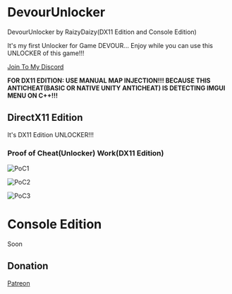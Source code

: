 # DevourUnlocker
DevourUnlocker by RaizyDaizy(DX11 Edition and Console Edition)

It's my first Unlocker for Game DEVOUR... Enjoy while you can use this UNLOCKER of this game!!!

[Join To My Discord](https://discord.gg/F6nj6pjaJN)

**FOR DX11 EDITION: USE MANUAL MAP INJECTION!!! BECAUSE THIS ANTICHEAT(BASIC OR NATIVE UNITY ANTICHEAT) IS DETECTING IMGUI MENU ON C++!!!**

## DirectX11 Edition

It's DX11 Edition UNLOCKER!!! 

### Proof of Cheat(Unlocker) Work(DX11 Edition)

![PoC1](https://user-images.githubusercontent.com/123252472/217494056-66cfedb6-9eae-4079-89fb-c84800c8d37a.png)

![PoC2](https://user-images.githubusercontent.com/123252472/217494117-5a2220d6-395e-4198-ac5a-e8a3bc5f4304.png)

![PoC3](https://user-images.githubusercontent.com/123252472/217494226-9b7cd73c-7087-47b0-8f85-a4b8a59a051d.png)

# Console Edition

Soon

## Donation

[Patreon](https://patreon.com/raizydaizy)
